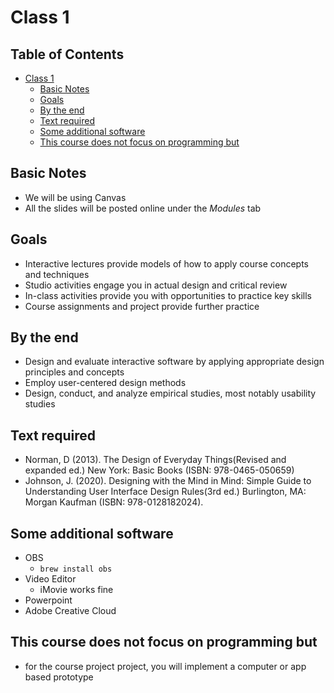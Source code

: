 # Class 1

## Table of Contents <!-- omit in toc -->

- [Class 1](#class-1)
  - [Basic Notes](#basic-notes)
  - [Goals](#goals)
  - [By the end](#by-the-end)
  - [Text required](#text-required)
  - [Some additional software](#some-additional-software)
  - [This course does not focus on programming but](#this-course-does-not-focus-on-programming-but)

## Basic Notes

- We will be using Canvas
- All the slides will be posted online under the *Modules* tab

## Goals

- Interactive lectures provide models of how to apply course concepts and techniques
- Studio activities engage you in actual design and critical review
- In-class activities provide you with opportunities to practice key skills
- Course assignments and project provide further practice

## By the end

- Design and evaluate interactive software by applying appropriate design principles and concepts
- Employ user-centered design methods
- Design, conduct, and analyze empirical studies, most notably usability studies

## Text required

- Norman, D (2013). The Design of Everyday Things(Revised and expanded ed.) New York: Basic Books (ISBN: 978-0465-050659)
- Johnson, J. (2020). Designing with the Mind in Mind: Simple Guide to Understanding User Interface Design Rules(3rd ed.) Burlington, MA: Morgan Kaufman (ISBN: 978-0128182024).

## Some additional software

- OBS
  - `brew install obs`
- Video Editor
  - iMovie works fine
- Powerpoint
- Adobe Creative Cloud

## This course does not focus on programming but

- for the course project project, you will implement a computer or app based prototype
